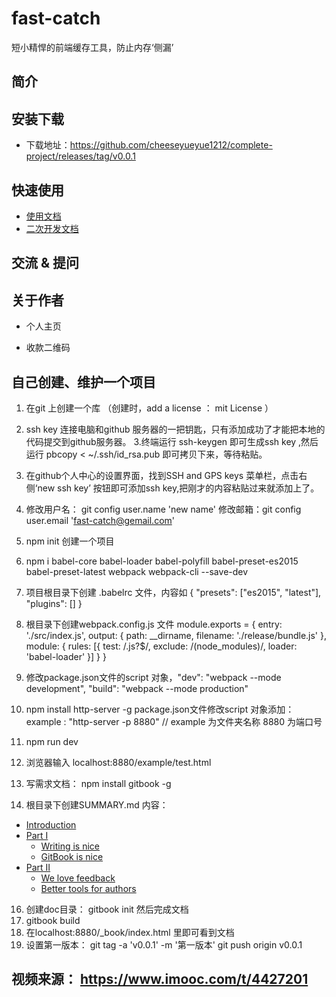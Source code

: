 # fast-catch
短小精悍的前端缓存工具，防止内存‘侧漏’

## 简介

## 安装下载
 - 下载地址：https://github.com/cheeseyueyue1212/complete-project/releases/tag/v0.0.1

## 快速使用

- [使用文档](./doc/use/part1/README.md)
- [二次开发文档](./doc/use/part2/README.md)

## 交流 & 提问

## 关于作者

- 个人主页

- 收款二维码

## 自己创建、维护一个项目
1. 在git 上创建一个库 （创建时，add a license ： mit License ）
2.  ssh key 连接电脑和github 服务器的一把钥匙，只有添加成功了才能把本地的代码提交到github服务器。
3.终端运行 ssh-keygen 即可生成ssh key ,然后运行 pbcopy < ~/.ssh/id_rsa.pub 即可拷贝下来，等待粘贴。
4. 在github个人中心的设置界面，找到SSH and GPS keys 菜单栏，点击右侧‘new ssh key’ 按钮即可添加ssh key,把刚才的内容粘贴过来就添加上了。
5. 修改用户名： git config user.name 'new name'
修改邮箱：git config user.email 'fast-catch@gemail.com'

6. npm init 创建一个项目 
7. npm i babel-core babel-loader babel-polyfill babel-preset-es2015 babel-preset-latest webpack webpack-cli --save-dev
8. 项目根目录下创建 .babelrc 文件，内容如
{
"presets": ["es2015", "latest"],
"plugins": []
}
9. 根目录下创建webpack.config.js 文件
module.exports = {
  entry: './src/index.js',
  output: {
    path: __dirname,
    filename: './release/bundle.js'
  },
  module: {
    rules: [{
      test: /\.js?$/,
      exclude: /(node_modules)/,
      loader: 'babel-loader'
    }]
  }
}
10. 修改package.json文件的script 对象，"dev": "webpack --mode development",
    "build": "webpack --mode production"
11. npm install http-server -g
package.json文件修改script 对象添加： example : "http-server -p 8880" // example 为文件夹名称  8880 为端口号
12. npm run dev
13. 浏览器输入 localhost:8880/example/test.html
14. 写需求文档： npm install gitbook -g
15. 根目录下创建SUMMARY.md 
    内容：
* [Introduction](README.md)
* [Part I](doc/use/part1/README.md)
    * [Writing is nice](doc/use/part1/writing.md)
    * [GitBook is nice](doc/use/part1/gitbook.md)
* [Part II](doc/use/part2/README.md)
    * [We love feedback](doc/use/part2/feedback_please.md)
    * [Better tools for authors](doc/use/part2/better_tools.md)
16. 创建doc目录： gitbook init 
    然后完成文档
17. gitbook build
18. 在localhost:8880/_book/index.html 里即可看到文档
19. 设置第一版本： git tag -a 'v0.0.1' -m '第一版本'
                git push origin v0.0.1
##  视频来源： https://www.imooc.com/t/4427201